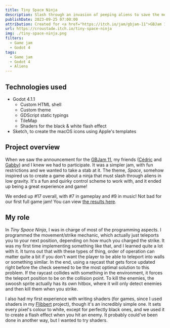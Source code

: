 ```yaml
---
title: Tiny Space Ninja
description: Slash through an invasion of peeping aliens to save the mental health of the Space Station's astronauts.
publishDate: 2023-09-25 07:00:00
attribution: Created for <a href="https://itch.io/jam/gbjam-11">GBJam 11</a>. Ranked 18 out of 404 entries
url: https://croustade.itch.io/tiny-space-ninja
img: ./tiny-space-ninja.png
filters:
  - Game jam
  - Godot 4
tags:
  - Game jam
  - Godot 4
  - Aliens
---
```


## Technologies used

- Godot 4.1.1
  - Custom HTML shell
  - Custom theme
  - GDScript static typings
  - TileMap
  - Shaders for the black & white flash effect
- Sketch, to create the macOS icons using Apple's templates

## Project overview

When we saw the announcement for the [GBJam 11](https://itch.io/jam/gbjam-11), my friends ([Cédric](https://cedriclaroche.com) and [Gabby](https://gabbyrondeau.itch.io/)) and I knew we had to participate. It was a simpler jam, with fun restrictions and we wanted to take a stab at it. The theme, _Space_, somehow inspired us to create a game about a ninja that must slash through aliens in low gravity. It's a fun and quirky control scheme to work with, and it ended up being a great experience and game!

We ended up #17 overall, with #7 in gameplay and #9 in music! Not bad for our first full game jam! You can view [the results here](https://itch.io/jam/gbjam-11/results).

## My role

In _Tiny Space Ninja_, I was in charge of most of the programming aspects. I programmed the movement/strike mechanic, which actually just teleports you to your next position, depending on how much you charged the strike. It was my first time implementing something like that, and I learned quite a lot with it. It turns out that with these types of thing, order of operation can matter quite a bit if you don't want the player to be able to teleport into walls or something similar. In the end, using a raycast that gets force updated right before the check seemed to be the most optimal solution to this problem. If the raycast collides with something in the environment, it forces the teleport position to be on the collision point. To kill the enemies, the swoosh sprite actually has its own hitbox, where it will only detect enemies and then kill them when you strike.

I also had my first experience with writing shaders (for games, since I used shaders in my [Flibbert](/work/flibbert-engine) project), though it's an incredibly simple one. It sets every pixel's colour to white, except for perfectly black ones, and we used it to create a flash effect when you hit an enemy. It probably could've been done in another way, but I wanted to try shaders.
